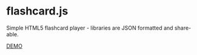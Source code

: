 flashcard.js
============

Simple HTML5 flashcard player - libraries are JSON formatted and share-able.

[DEMO](http://flashcardjs.herokuapp.com/)
